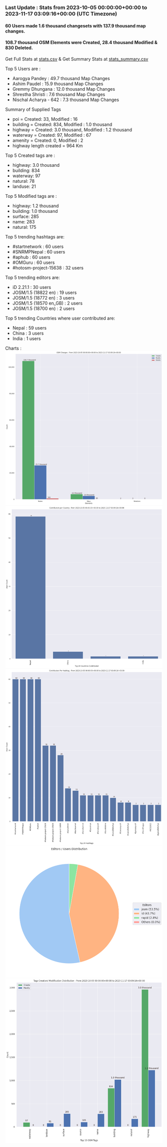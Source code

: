 ### Last Update : Stats from 2023-10-05 00:00:00+00:00 to 2023-11-17 03:09:16+00:00 (UTC Timezone)

#### 60 Users made 1.6 thousand changesets with 137.9 thousand map changes.
#### 108.7 thousand OSM Elements were Created, 28.4 thousand Modified & 830 Deleted.
Get Full Stats at [stats.csv](/stats/SNRMPNepal/Every2days/stats.csv)
 & Get Summary Stats at [stats_summary.csv](/stats/SNRMPNepal/Every2days/stats_summary.csv)

Top 5 Users are : 
- Aarogya Pandey : 49.7 thousand Map Changes
- Ashim Paudel : 15.9 thousand Map Changes
- Gremmy Dhungana : 12.0 thousand Map Changes
- Shrestha Shristi : 7.6 thousand Map Changes
- Nischal Acharya - 642 : 7.3 thousand Map Changes

Summary of Supplied Tags
- poi = Created: 33, Modified : 16
- building = Created: 834, Modified : 1.0 thousand
- highway = Created: 3.0 thousand, Modified : 1.2 thousand
- waterway = Created: 97, Modified : 67
- amenity = Created: 0, Modified : 2
- highway length created = 964 Km


Top 5 Created tags are :
- highway: 3.0 thousand
- building: 834
- waterway: 97
- natural: 78
- landuse: 21


Top 5 Modified tags are :
- highway: 1.2 thousand
- building: 1.0 thousand
- surface: 285
- name: 283
- natural: 175


Top 5 trending hashtags are:
- #startnetwork : 60 users
- #SNRMPNepal : 60 users
- #aphub : 60 users
- #OMGuru : 60 users
- #hotosm-project-15638 : 32 users


Top 5 trending editors are:
- iD 2.21.1 : 30 users
- JOSM/1.5 (18822 en) : 19 users
- JOSM/1.5 (18772 en) : 3 users
- JOSM/1.5 (18570 en_GB) : 2 users
- JOSM/1.5 (18700 en) : 2 users


Top 5 trending Countries where user contributed are:
- Nepal : 59 users
- China : 3 users
- India : 1 users


 Charts : 
![Alt text](./stats_osm_changes.png) 
![Alt text](./stats_users_per_country.png) 
![Alt text](./stats_users_per_hashtag.png) 
![Alt text](./stats_editors_pie_chart.png) 
![Alt text](./stats_tags.png) 

